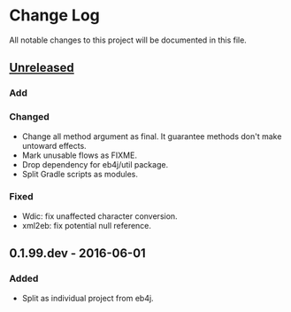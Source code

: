 # Change Log
All notable changes to this project will be documented in this file.

## [Unreleased]
### Add

### Changed
- Change all method argument as final. It guarantee methods don't
  make untoward effects.
- Mark unusable flows as FIXME.
- Drop dependency for eb4j/util package.
- Split Gradle scripts as modules.

### Fixed
- Wdic: fix unaffected character conversion.
- xml2eb: fix potential null reference.

## 0.1.99.dev - 2016-06-01
### Added
- Split as individual project from eb4j.

[Unreleased]: https://github.com/miurahr/dictzip-java/compare/v0.1.99.dev...HEAD
